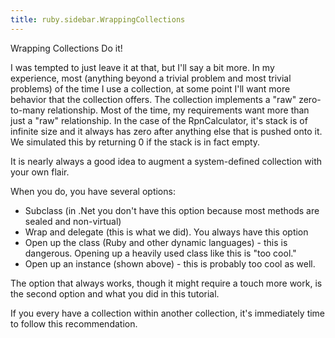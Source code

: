 ```yaml
---
title: ruby.sidebar.WrappingCollections
---
```

<span class="sidebar_title"> Wrapping Collections</span>
Do it!

I was tempted to just leave it at that, but I'll say a bit more. In my experience, most (anything beyond a trivial problem and most trivial problems) of the time I use a collection, at some point I'll want more behavior that the collection offers. The collection implements a "raw" zero-to-many relationship. Most of the time, my requirements want more than just a "raw" relationship. In the case of the RpnCalculator, it's stack is of infinite size and it always has zero after anything else that is pushed onto it. We simulated this by returning 0 if the stack is in fact empty.

It is nearly always a good idea to augment a system-defined collection with your own flair. 

When you do, you have several options:
* Subclass (in .Net you don't have this option because most methods are sealed and non-virtual)
* Wrap and delegate (this is what we did). You always have this option
* Open up the class (Ruby and other dynamic languages) - this is dangerous. Opening up a heavily used class like this is "too cool."
* Open up an instance (shown above) - this is probably too cool as well.

The option that always works, though it might require a touch more work, is the second option and what you did in this tutorial.

If you every have a collection within another collection, it's immediately time to follow this recommendation.
 